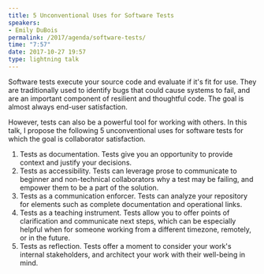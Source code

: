 ```yaml
---
title: 5 Unconventional Uses for Software Tests
speakers:
- Emily DuBois
permalink: /2017/agenda/software-tests/
time: "7:57"
date: 2017-10-27 19:57
type: lightning talk
---
```


Software tests execute your source code and evaluate if it's fit for use. They are traditionally used to identify bugs that could cause systems to fail, and are an important component of resilient and thoughtful code. The goal is almost always end-user satisfaction.

However, tests can also be a powerful tool for working with others. In this talk, I propose the following 5 unconventional uses for software tests for which the goal is collaborator satisfaction.

1. Tests as documentation. Tests give you an opportunity to provide context and justify your decisions.
2. Tests as accessibility. Tests can leverage prose to communicate to beginner and non-technical collaborators why a test may be failing, and empower them to be a part of the solution.
3. Tests as a communication enforcer. Tests can analyze your repository for elements such as complete documentation and operational links.
4. Tests as a teaching instrument. Tests allow you to offer points of clarification and communicate next steps, which can be especially helpful when for someone working from a different timezone, remotely, or in the future.
5. Tests as reflection. Tests offer a moment to consider your work's internal stakeholders, and architect your work with their well-being in mind.
